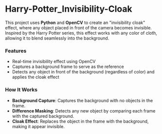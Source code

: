 # Harry-Potter_Invisibility-Cloak
This project uses **Python** and **OpenCV** to create an "invisibility cloak" effect, where any object placed in front of the camera becomes invisible. Inspired by the Harry Potter series, this effect works with any color of cloth, allowing it to blend seamlessly into the background.

### Features
- Real-time invisibility effect using OpenCV
- Captures a background frame to serve as the reference
- Detects any object in front of the background (regardless of color) and applies the cloak effect

### How It Works
- **Background Capture**: Captures the background with no objects in the frame.
- **Difference Masking**: Detects any new object by comparing each frame with the captured background.
- **Cloak Effect**: Replaces the object in the frame with the background, making it appear invisible.
